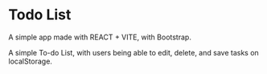<h1>Todo List</h1>

A simple app made with REACT + VITE, with Bootstrap. 

A simple To-do List, with users being able to edit, delete, and save tasks on localStorage. 
